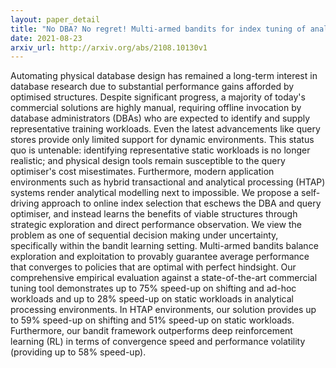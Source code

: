 ```yaml
---
layout: paper_detail
title: "No DBA? No regret! Multi-armed bandits for index tuning of analytical and HTAP workloads with provable guarantees"
date: 2021-08-23
arxiv_url: http://arxiv.org/abs/2108.10130v1
---
```


Automating physical database design has remained a long-term interest in database research due to substantial performance gains afforded by optimised structures. Despite significant progress, a majority of today's commercial solutions are highly manual, requiring offline invocation by database administrators (DBAs) who are expected to identify and supply representative training workloads. Even the latest advancements like query stores provide only limited support for dynamic environments. This status quo is untenable: identifying representative static workloads is no longer realistic; and physical design tools remain susceptible to the query optimiser's cost misestimates. Furthermore, modern application environments such as hybrid transactional and analytical processing (HTAP) systems render analytical modelling next to impossible.   We propose a self-driving approach to online index selection that eschews the DBA and query optimiser, and instead learns the benefits of viable structures through strategic exploration and direct performance observation. We view the problem as one of sequential decision making under uncertainty, specifically within the bandit learning setting. Multi-armed bandits balance exploration and exploitation to provably guarantee average performance that converges to policies that are optimal with perfect hindsight. Our comprehensive empirical evaluation against a state-of-the-art commercial tuning tool demonstrates up to 75% speed-up on shifting and ad-hoc workloads and up to 28% speed-up on static workloads in analytical processing environments. In HTAP environments, our solution provides up to 59% speed-up on shifting and 51% speed-up on static workloads. Furthermore, our bandit framework outperforms deep reinforcement learning (RL) in terms of convergence speed and performance volatility (providing up to 58% speed-up).

